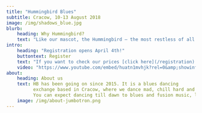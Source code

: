 ```yaml
---
title: "Hummingbird Blues"
subtitle: Cracow, 10-13 August 2018
image: /img/shadows_blue.jpg
blurb:
    heading: Why Hummingbird?
    text: "Like our mascot, the Hummingbird – the most restless of all birds – we will be dancing without any breaks: from Friday evening, through parties, afterparties, daytime activities and meals together until Tuesday morning."
intro:
    heading: "Registration opens April 4th!"
    buttontext: Register
    text: "If you want to check our prices [click here](/registration)."
    video: "https://www.youtube.com/embed/huatn1mvhjk?rel=0&amp;showinfo=0"
about:
    heading: About us
    text: HB has been going on since 2015. It is a blues dancing
          exchange based in Cracow, where we dance mad, chill hard and share crazy.
          You can expect dancing till dawn to blues and fusion music, lots of daytime activites and lots of [pierogi](https://en.wikipedia.org/wiki/Pierogi). You can register without a partner. Don't worry about role unbalance - we believe in switching!
    image: /img/about-jumbotron.png
---
```



